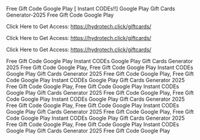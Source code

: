 Free Gift Code Google Play [ Instant CODEs!!] Google Play Gift Cards Generator-2025 Free Gift Code Google Play

Click Here to Get Access: https://hydrotech.click/giftcards/

Click Here to Get Access: https://hydrotech.click/giftcards/

Click Here to Get Access: https://hydrotech.click/giftcards/

Free Gift Code Google Play Instant CODEs Google Play Gift Cards Generator 2025 Free Gift Code Google Play, Free Gift Code Google Play Instant CODEs Google Play Gift Cards Generator 2025 Free Gift Code Google Play, Free Gift Code Google Play Instant CODEs Google Play Gift Cards Generator 2025 Free Gift Code Google Play, Free Gift Code Google Play Instant CODEs Google Play Gift Cards Generator 2025 Free Gift Code Google Play, Free Gift Code Google Play Instant CODEs Google Play Gift Cards Generator 2025 Free Gift Code Google Play, Free Gift Code Google Play Instant CODEs Google Play Gift Cards Generator 2025 Free Gift Code Google Play, Free Gift Code Google Play Instant CODEs Google Play Gift Cards Generator 2025 Free Gift Code Google Play, Free Gift Code Google Play Instant CODEs Google Play Gift Cards Generator 2025 Free Gift Code Google Play
